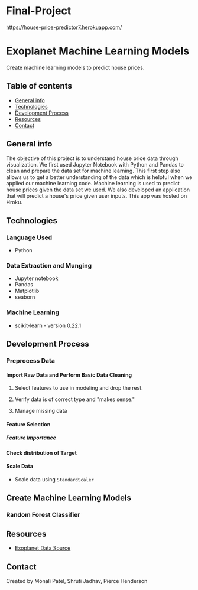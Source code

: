 # Final-Project

https://house-price-predictor7.herokuapp.com/

# Exoplanet Machine Learning Models

Create machine learning models to predict house prices.

## Table of contents

* [General info](#general-info)
* [Technologies](#technologies)
* [Development Process](#development-process)
* [Resources](#resources)
* [Contact](#contact)

## General info

The objective of this project is to understand house price data through visualization. We first used Jupyter Notebook with Python and Pandas to clean and prepare the data set for machine learning. This first step also allows us to get a better understanding of the data which is helpful when we applied our machine learning code. Machine learning is used to predict house prices given the data set we used. We also developed an application that will predict a house's price given user inputs. This app was hosted on Hroku. 

## Technologies

### Language Used

* Python

### Data Extraction and Munging

* Jupyter notebook 
* Pandas
* Matplotlib
* seaborn

### Machine Learning

* scikit-learn - version 0.22.1

## Development Process

### Preprocess Data

#### Import Raw Data and Perform Basic Data Cleaning

1. Select features to use in modeling and drop the rest.

2. Verify data is of correct type and "makes sense."

3. Manage missing data

#### Feature Selection

##### Feature Importance

#### Check distribution of Target

#### Scale Data

* Scale data using `StandardScaler`

## Create Machine Learning Models

### Random Forest Classifier


## Resources

* [Exoplanet Data Source](https://ww2.amstat.org/publications/jse/v19n3/decock/AmesHousing.txt)

## Contact

Created by Monali Patel, Shruti Jadhav, Pierce Henderson
